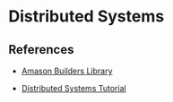 # Distributed Systems


## References

* [Amason Builders Library](https://aws.amazon.com/builders-library)

* [Distributed Systems Tutorial](https://martin.kleppmann.com/2020/11/18/distributed-systems-and-elliptic-curves.html)